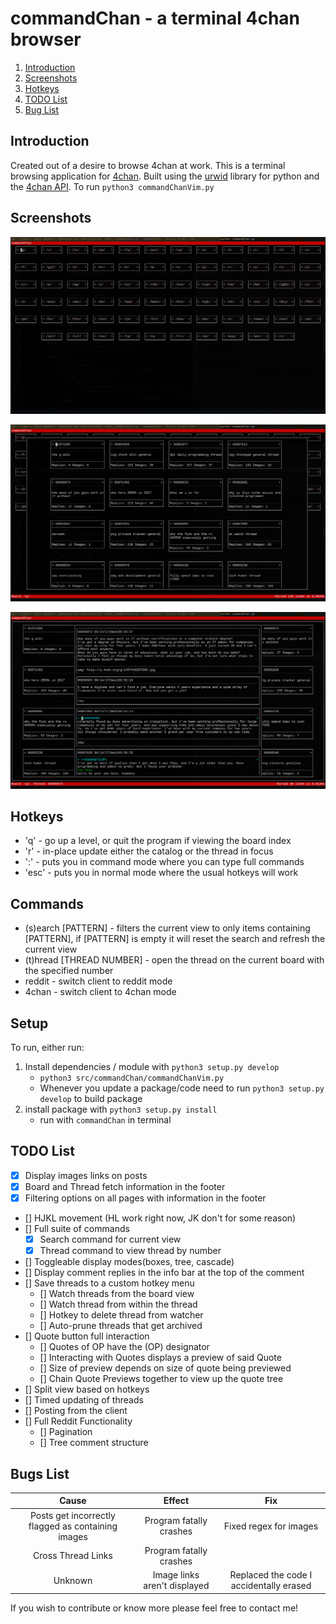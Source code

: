 # commandChan - a terminal 4chan browser

1. [Introduction](#introduction)
2. [Screenshots](#screenshots)
3. [Hotkeys](#hotkeys)
4. [TODO List](#todoList)
5. [Bug List](#bugList)

## Introduction <a name="introduction"></a>

Created out of a desire to browse 4chan at work.
This is a terminal browsing application for [4chan](https://www.4chan.org/).
Built using the [urwid](https://github.com/urwid/urwid/) library for python and the [4chan API](https://github.com/4chan/4chan-API).
To run `python3 commandChanVim.py`

## Screenshots <a name="screenshots"></a>

![Board Index](./screenshots/boardIndex.png?raw=true "Board Index")

![Board View](./screenshots/boardView.png?raw=true "Board View")

![Thread View](./screenshots/threadView.png?raw=true "Thread View")

## Hotkeys <a name="hotkeys"></a>

- 'q'   - go up a level, or quit the program if viewing the board index
- 'r'   - in-place update either the catalog or the thread in focus
- ':'   - puts you in command mode where you can type full commands
- 'esc' - puts you in normal mode where the usual hotkeys will work

## Commands <a name="commands"></a>

- (s)earch [PATTERN] - filters the current view to only items containing [PATTERN], if [PATTERN] is empty it will reset the search and refresh the current view
- (t)hread [THREAD NUMBER] - open the thread on the current board with the specified number
- reddit - switch client to reddit mode
- 4chan - switch client to 4chan mode

## Setup <a name="setup"></a>
To run, either run:

1. Install dependencies / module with `python3 setup.py develop`
    - `python3 src/commandChan/commandChanVim.py`
    - Whenever you update a package/code need to run `python3 setup.py develop` to build package
2. install package with `python3 setup.py install`
    - run with `commandChan` in terminal

## TODO List <a name="todoList"></a>

- [X] Display images links on posts
- [X] Board and Thread fetch information in the footer
- [X] Filtering options on all pages with information in the footer
- [] HJKL movement (HL work right now, JK don't for some reason)
- [] Full suite of commands
    - [X] Search command for current view
    - [X] Thread command to view thread by number
- [] Toggleable display modes(boxes, tree, cascade)
- [] Display comment replies in the info bar at the top of the comment
- [] Save threads to a custom hotkey menu
    - [] Watch threads from the board view
    - [] Watch thread from within the thread
    - [] Hotkey to delete thread from watcher
    - [] Auto-prune threads that get archived
- [] Quote button full interaction
    - [] Quotes of OP have the (OP) designator
    - [] Interacting with Quotes displays a preview of said Quote
    - [] Size of preview depends on size of quote being previewed
    - [] Chain Quote Previews together to view up the quote tree
- [] Split view based on hotkeys
- [] Timed updating of threads
- [] Posting from the client
- [] Full Reddit Functionality
    - [] Pagination
    - [] Tree comment structure

## Bugs List <a name="bugList"></a>

| Cause                                              | Effect                       | Fix
|:--------------------------------------------------:|:----------------------------:|:--------------------------------:|
| Posts get incorrectly flagged as containing images | Program fatally crashes      |Fixed regex for images|
| Cross Thread Links                                 | Program fatally crashes      |                                  |
| Unknown                                            | Image links aren't displayed | Replaced the code I accidentally erased|


If you wish to contribute or know more please feel free to contact me!
